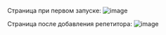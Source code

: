Страница при первом запуске:
![image](https://github.com/user-attachments/assets/52dff4d5-5bf6-4b36-8825-bba5c6a446ab)

Страница после добавления репетитора:
![image](https://github.com/user-attachments/assets/03655691-13b0-454e-9396-de212f99cd18)
